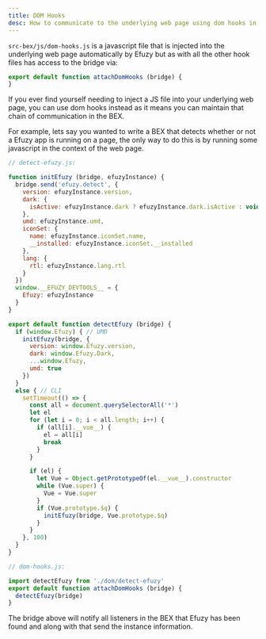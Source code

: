 ```yaml
---
title: DOM Hooks
desc: How to communicate to the underlying web page using dom hooks in Efuzy Browser Extension mode.
---
```


`src-bex/js/dom-hooks.js` is a javascript file that is injected into the underlying web page automatically by Efuzy but as with all the other hook files has access to the bridge via:

```js
export default function attachDomHooks (bridge) {
}
```

If you ever find yourself needing to inject a JS file into your underlying web page, you can use dom hooks instead as it means you can maintain that chain of communication in the BEX.

For example, lets say you wanted to write a BEX that detects whether or not a Efuzy app is running on a page, the only way to do this is by running some javascript in the context of the web page.

```js
// detect-efuzy.js:

function initEfuzy (bridge, efuzyInstance) {
  bridge.send('efuzy.detect', {
    version: efuzyInstance.version,
    dark: {
      isActive: efuzyInstance.dark ? efuzyInstance.dark.isActive : void 0
    },
    umd: efuzyInstance.umd,
    iconSet: {
      name: efuzyInstance.iconSet.name,
      __installed: efuzyInstance.iconSet.__installed
    },
    lang: {
      rtl: efuzyInstance.lang.rtl
    }
  })
  window.__EFUZY_DEVTOOLS__ = {
    Efuzy: efuzyInstance
  }
}

export default function detectEfuzy (bridge) {
  if (window.Efuzy) { // UMD
    initEfuzy(bridge, {
      version: window.Efuzy.version,
      dark: window.Efuzy.Dark,
      ...window.Efuzy,
      umd: true
    })
  }
  else { // CLI
    setTimeout(() => {
      const all = document.querySelectorAll('*')
      let el
      for (let i = 0; i < all.length; i++) {
        if (all[i].__vue__) {
          el = all[i]
          break
        }
      }

      if (el) {
        let Vue = Object.getPrototypeOf(el.__vue__).constructor
        while (Vue.super) {
          Vue = Vue.super
        }
        if (Vue.prototype.$q) {
          initEfuzy(bridge, Vue.prototype.$q)
        }
      }
    }, 100)
  }
}
```

```js
// dom-hooks.js:

import detectEfuzy from './dom/detect-efuzy'
export default function attachDomHooks (bridge) {
  detectEfuzy(bridge)
}
```

The bridge above will notify all listeners in the BEX that Efuzy has been found and along with that send the instance information.
